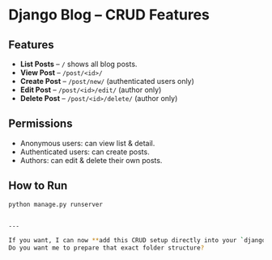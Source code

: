 # Django Blog – CRUD Features

## Features
- **List Posts** – `/` shows all blog posts.
- **View Post** – `/post/<id>/`
- **Create Post** – `/post/new/` (authenticated users only)
- **Edit Post** – `/post/<id>/edit/` (author only)
- **Delete Post** – `/post/<id>/delete/` (author only)

## Permissions
- Anonymous users: can view list & detail.
- Authenticated users: can create posts.
- Authors: can edit & delete their own posts.

## How to Run
```bash
python manage.py runserver


---

If you want, I can now **add this CRUD setup directly into your `django_blog` repo structure** so you can just drop it in.  
Do you want me to prepare that exact folder structure?

